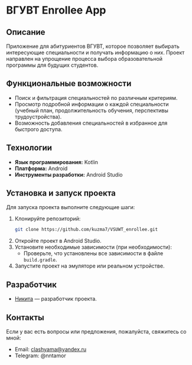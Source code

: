 # ВГУВТ Enrollee App

## Описание
Приложение для абитуриентов ВГУВТ, которое позволяет выбирать интересующие специальности и получать информацию о них. Проект направлен на упрощение процесса выбора образовательной программы для будущих студентов.

## Функциональные возможности
- Поиск и фильтрация специальностей по различным критериям.
- Просмотр подробной информации о каждой специальности (учебный план, продолжительность обучения, перспективы трудоустройства).
- Возможность добавления специальностей в избранное для быстрого доступа.

## Технологии
- **Язык программирования:** Kotlin
- **Платформа:** Android 
- **Инструменты разработки:** Android Studio

## Установка и запуск проекта
Для запуска проекта выполните следующие шаги:

1. Клонируйте репозиторий:
    ```bash
    git clone https://github.com/kuzma7/VSUWT_enrollee.git
    ```
2. Откройте проект в Android Studio.
3. Установите необходимые зависимости (при необходимости):
    - Проверьте, что установлены все зависимости в файле `build.gradle`.
4. Запустите проект на эмуляторе или реальном устройстве.

## Разработчик
- [Никита](https://github.com/kuzma7) — разработчик проекта.

## Контакты
Если у вас есть вопросы или предложения, пожалуйста, свяжитесь со мной:
- Email: clashyama@yandex.ru
- Telegram: @nntamor
